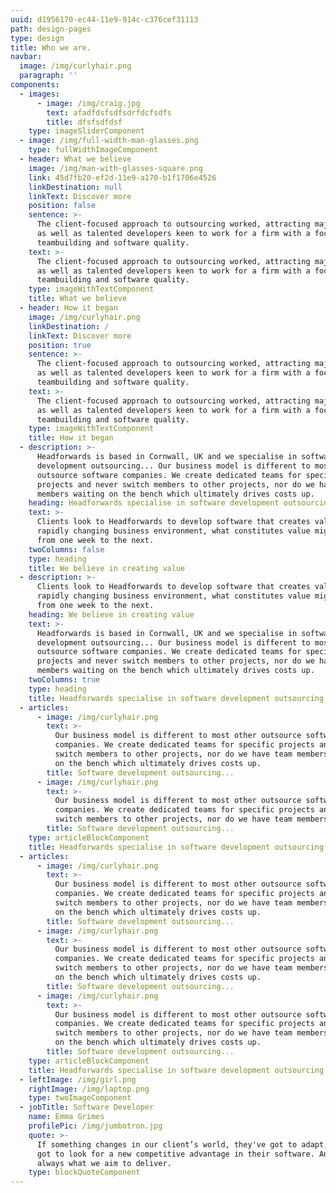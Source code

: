 ```yaml
---
uuid: d1956170-ec44-11e9-914c-c376cef31113
path: design-pages
type: design
title: Who we are.
navbar:
  image: /img/curlyhair.png
  paragraph: ''
components:
  - images:
      - image: /img/craig.jpg
        text: afadfdsfsdfsdrfdcfsdfs
        title: dfsfsdfdsf
    type: imageSliderComponent
  - image: /img/full-width-man-glasses.png
    type: fullWidthImageComponent
  - header: What we believe
    image: /img/man-with-glasses-square.png
    link: 45d7fb20-ef2d-11e9-a170-b1f1706e4526
    linkDestination: null
    linkText: Discover more
    position: false
    sentence: >-
      The client-focused approach to outsourcing worked, attracting major brands
      as well as talented developers keen to work for a firm with a focus on
      teambuilding and software quality.
    text: >-
      The client-focused approach to outsourcing worked, attracting major brands
      as well as talented developers keen to work for a firm with a focus on
      teambuilding and software quality. 
    type: imageWithTextComponent
    title: What we believe
  - header: How it began
    image: /img/curlyhair.png
    linkDestination: /
    linkText: Discover more
    position: true
    sentence: >-
      The client-focused approach to outsourcing worked, attracting major brands
      as well as talented developers keen to work for a firm with a focus on
      teambuilding and software quality. 
    text: >-
      The client-focused approach to outsourcing worked, attracting major brands
      as well as talented developers keen to work for a firm with a focus on
      teambuilding and software quality. 
    type: imageWithTextComponent
    title: How it began
  - description: >-
      Headforwards is based in Cornwall, UK and we specialise in software
      development outsourcing... Our business model is different to most other
      outsource software companies. We create dedicated teams for specific
      projects and never switch members to other projects, nor do we have team
      members waiting on the bench which ultimately drives costs up.
    heading: Headforwards specialise in software development outsourcing...
    text: >-
      Clients look to Headforwards to develop software that creates value. In a
      rapidly changing business environment, what constitutes value might change
      from one week to the next.
    twoColumns: false
    type: heading
    title: We believe in creating value
  - description: >-
      Clients look to Headforwards to develop software that creates value. In a
      rapidly changing business environment, what constitutes value might change
      from one week to the next.
    heading: We believe in creating value
    text: >-
      Headforwards is based in Cornwall, UK and we specialise in software
      development outsourcing... Our business model is different to most other
      outsource software companies. We create dedicated teams for specific
      projects and never switch members to other projects, nor do we have team
      members waiting on the bench which ultimately drives costs up.
    twoColumns: true
    type: heading
    title: Headforwards specialise in software development outsourcing...
  - articles:
      - image: /img/curlyhair.png
        text: >-
          Our business model is different to most other outsource software
          companies. We create dedicated teams for specific projects and never
          switch members to other projects, nor do we have team members waiting
          on the bench which ultimately drives costs up.
        title: Software development outsourcing...
      - image: /img/curlyhair.png
        text: >-
          Our business model is different to most other outsource software
          companies. We create dedicated teams for specific projects and never
          switch members to other projects, nor do we have team members waiting.
        title: Software development outsourcing...
    type: articleBlockComponent
    title: Headforwards specialise in software development outsourcing...
  - articles:
      - image: /img/curlyhair.png
        text: >-
          Our business model is different to most other outsource software
          companies. We create dedicated teams for specific projects and never
          switch members to other projects, nor do we have team members waiting
          on the bench which ultimately drives costs up.
        title: Software development outsourcing...
      - image: /img/curlyhair.png
        text: >-
          Our business model is different to most other outsource software
          companies. We create dedicated teams for specific projects and never
          switch members to other projects, nor do we have team members waiting
          on the bench which ultimately drives costs up.
        title: Software development outsourcing...
      - image: /img/curlyhair.png
        text: >-
          Our business model is different to most other outsource software
          companies. We create dedicated teams for specific projects and never
          switch members to other projects, nor do we have team members waiting
          on the bench which ultimately drives costs up.
        title: Software development outsourcing...
    type: articleBlockComponent
    title: Headforwards specialise in software development outsourcing...
  - leftImage: /img/girl.png
    rightImage: /img/laptop.png
    type: twoImageComponent
  - jobTitle: Software Developer
    name: Emma Grimes
    profilePic: /img/jumbotron.jpg
    quote: >-
      If something changes in our client’s world, they've got to adapt, they've
      got to look for a new competitive advantage in their software. And that’s
      always what we aim to deliver.
    type: blockQuoteComponent
---
```


